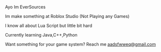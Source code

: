 Ayo Im EverSources

Im make something at Roblox Studio (Not Playing any Games)

I know all about Lua Script but little bit hard 

Currently learning Java,C++,Python


Want something for your game system? Reach me aadsfwweq@gmail.com


<!---
EverSources/EverSources is a ✨ special ✨ repository because its `README.md` (this file) appears on your GitHub profile.
You can click the Preview link to take a look at your changes.
--->
